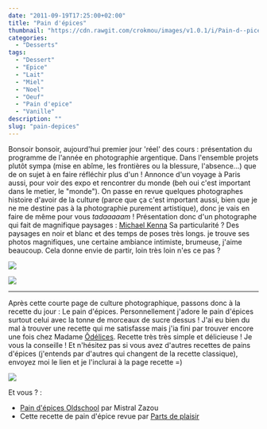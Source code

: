```yaml
---
date: "2011-09-19T17:25:00+02:00"
title: "Pain d'épices"
thumbnail: "https://cdn.rawgit.com/crokmou/images/v1.0.1/i/Pain-d--pices.jpg"
categories:
  - "Desserts"
tags:
  - "Dessert"
  - "Epice"
  - "Lait"
  - "Miel"
  - "Noel"
  - "Oeuf"
  - "Pain d'epice"
  - "Vanille"
description: ""
slug: "pain-depices"
---
```


Bonsoir bonsoir, aujourd'hui premier jour 'réel' des cours : présentation du programme de l'année en photographie argentique. Dans l'ensemble projets plutôt sympa (mise en abîme, les frontières ou la blessure, l'absence...) que de on sujet à en faire réfléchir plus d'un ! Annonce d'un voyage à Paris aussi, pour voir des expo et rencontrer du monde (beh oui c'est important dans le metier, le "monde"). On passe en revue quelques photographes histoire d'avoir de la culture (parce que ça c'est important aussi, bien que je ne me destine pas à la photographie purement artistique), donc je vais en faire de même pour vous *tadaaaaam* ! Présentation donc d'un photographe qui fait de magnifique paysages : [Michael Kenna](http://www.michaelkenna.net/) Sa particularité ? Des paysages en noir et blanc et des temps de poses très longs. je trouve ses photos magnifiques, une certaine ambiance intimiste, brumeuse, j'aime beaucoup. Cela donne envie de partir, loin très loin n'es ce pas ?

[![](http://2.bp.blogspot.com/-ytiL5TbnOOI/Tndp7IaFDgI/AAAAAAAAAvs/TaINMfiOV80/s640/0e0c5a6+copie.jpg)](http://2.bp.blogspot.com/-ytiL5TbnOOI/Tndp7IaFDgI/AAAAAAAAAvs/TaINMfiOV80/s1600/0e0c5a6+copie.jpg)

[![](http://4.bp.blogspot.com/-uHeInju1tPg/Tndp8eNEJYI/AAAAAAAAAvw/M_cslY4kxCg/s640/WEB_Michael-Kenna-Charles-Bridge-Study-9-Prague-Czech-Republic2007_Copyright-Michael-Kenna-Courrtesy-Bernheimer-Fine-Art-Photography-Munich1+copie.jpg)](http://4.bp.blogspot.com/-uHeInju1tPg/Tndp8eNEJYI/AAAAAAAAAvw/M_cslY4kxCg/s1600/WEB_Michael-Kenna-Charles-Bridge-Study-9-Prague-Czech-Republic2007_Copyright-Michael-Kenna-Courrtesy-Bernheimer-Fine-Art-Photography-Munich1+copie.jpg)

__________

Après cette courte page de culture photographique, passons donc à la recette du jour : Le pain d'épices. Personnellement j'adore le pain d'épices surtout celui avec la tonne de morceaux de sucre dessus ! J'ai eu bien du mal à trouver une recette qui me satisfasse mais j'ia fini par trouver encore une fois chez Madame [Ôdélices](http://www.odelices.com/recette/Pain-d-epices-Noel-r74). Recette très très simple et délicieuse ! Je vous la conseille ! Et n'hésitez pas si vous avez d'autres recettes de pains d'épices (j'entends par d'autres qui changent de la recette classique), envoyez moi le lien et je l'inclurai à la page recette =)

[![](http://4.bp.blogspot.com/-Ge6lMy3zyOQ/Tqmg2aOUyUI/AAAAAAAABAs/PLIBzBav334/s1600/Pain+d%2527e%25CC%2581pices.jpg)](http://4.bp.blogspot.com/-Ge6lMy3zyOQ/Tqmg2aOUyUI/AAAAAAAABAs/PLIBzBav334/s1600/Pain+d%2527e%25CC%2581pices.jpg)

Et vous ? :

*   [Pain d'épices Oldschool](http://mistralzazou.blogspot.com/2011/06/pain-depices-oldschoolpour-les-pas-du.html) par Mistral Zazou
*   Cette recette de pain d'épice revue par [Parts de plaisir](http://partsdeplaisir.blogspot.com/2011/10/pain-depices-et-nutella.html)